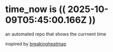 # time_now is (( 2025-10-09T05:45:00.166Z ))

an automated repo that shows the currnent time

inspired by [breakingheatmap](https://github.com/breakingheatmap/breakingheatmap)